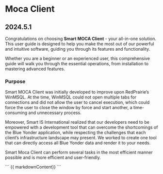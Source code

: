 # Moca Client

## 2024.5.1

Congratulations on choosing **Smart MOCA Client** - your all-in-one solution. This user guide is designed to help you make the most out of our powerful and intuitive software, guiding you through its features and functionality.

Whether you are a beginner or an experienced user, this comprehensive guide will walk you through the essential operations, from installation to mastering advanced features. 

### Purpose

Smart MOCA Client was initially developed to improve upon RedPrairie’s WinMSQL. At the time, WinMSQL could not open multiple tabs for connections and did not allow the user to cancel execution, which could force the user to close the window by force and start another, a time-consuming and unnecessary process. 

Moreover, Smart IS International realized that our developers need to be empowered with a development tool that can overcome the shortcomings of the Blue Yonder application, while respecting the challenges that each client’s infrastructure landscape may present. We worked to create one tool that can directly access all Blue Yonder data and render it to your needs. 

Smart Moca Client can perform several tasks in the most efficient manner possible and is more efficient and user-friendly.


<div v-template>
  <div id="apptest">
```
{{ markdownContent}}
```
</div>
</div>


